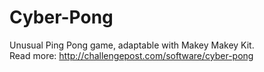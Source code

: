 # Cyber-Pong
Unusual Ping Pong game, adaptable with Makey Makey Kit. <br>
Read more: http://challengepost.com/software/cyber-pong

